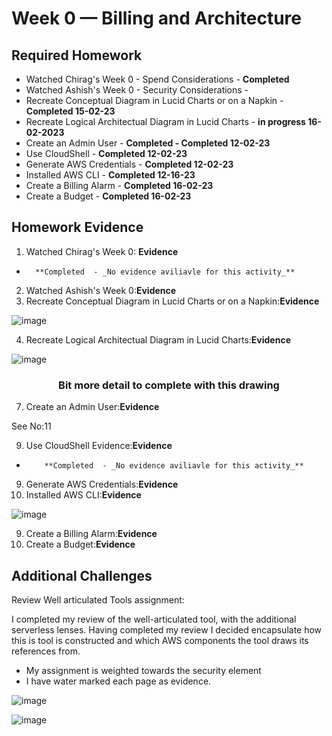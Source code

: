 # Week 0 — Billing and Architecture


## Required Homework 

- Watched Chirag's Week 0 - Spend Considerations - **Completed**  
- Watched Ashish's Week 0 - Security Considerations - 
- Recreate Conceptual Diagram in Lucid Charts or on a Napkin - **Completed 15-02-23**
- Recreate Logical Architectual Diagram in Lucid Charts - **in progress 16-02-2023**
- Create an Admin User - **Completed - Completed 12-02-23**
- Use CloudShell - **Completed 12-02-23**
- Generate AWS Credentials - **Completed 12-02-23**
- Installed AWS CLI - **Completed 12-16-23** 
- Create a Billing Alarm - **Completed 16-02-23**
- Create a Budget - **Completed 16-02-23**


## Homework Evidence

1. Watched Chirag's Week 0: **Evidence**
  -       **Completed  - _No evidence aviliavle for this activity_** 

2.  Watched Ashish's Week 0:**Evidence**
3.  Recreate Conceptual Diagram in Lucid Charts or on a Napkin:**Evidence**

![image](https://user-images.githubusercontent.com/124871057/219428483-7309e0b6-13b7-4378-ac7c-4b2df3661822.png)



4.  Recreate Logical Architectual Diagram in Lucid Charts:**Evidence**


![image](https://user-images.githubusercontent.com/124871057/219865529-c5c2b3df-72d5-4f09-b536-6ebc1cd92821.png)



### <h3 align="center"> Bit more detail to complete with this drawing</h3> 


7.  Create an Admin User:**Evidence**

See No:11

9.  Use CloudShell Evidence:**Evidence**
-         **Completed  - _No evidence aviliavle for this activity_** 


9. Generate AWS Credentials:**Evidence**
11. Installed AWS CLI:**Evidence**

![image](https://user-images.githubusercontent.com/124871057/219867461-a1e19096-bb0b-49be-9b30-92b1516a653b.png)


9.  Create a Billing Alarm:**Evidence**
10. Create a Budget:**Evidence**



## Additional Challenges  

Review Well articulated Tools assignment: 
 
I completed my review of the well-articulated tool, with the additional serverless lenses. Having completed my review I decided encapsulate how this is tool is constructed and which AWS components the tool draws its references from. 

- My assignment is weighted towards the security element
- I have water marked each page as evidence. 



![image](https://user-images.githubusercontent.com/124871057/219865365-cdbf4647-87c3-43a7-bf44-02834b7a3d9f.png)

    
 

![image](https://user-images.githubusercontent.com/124871057/219440110-326246d7-65b4-47fd-bd02-c6ede26dc3c0.png)



 
 
 

